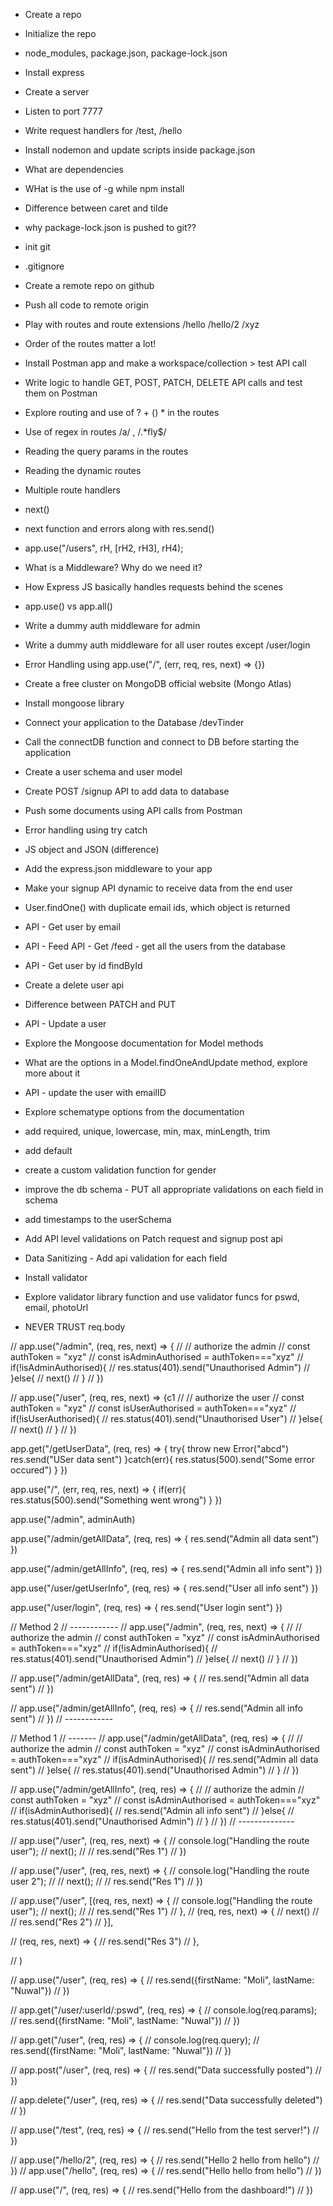 - Create a repo
- Initialize the repo
- node_modules, package.json, package-lock.json
- Install express
- Create a server
- Listen to port 7777
- Write request handlers for /test, /hello
- Install nodemon and update scripts inside package.json
- What are dependencies
- WHat is the use of -g while npm install 
- Difference between caret and tilde

- why package-lock.json is pushed to git?? 

- init git
- .gitignore
- Create a remote repo on github
- Push all code to remote origin
- Play with routes and route extensions /hello /hello/2 /xyz
- Order of the routes matter a lot! 
- Install Postman app and make a workspace/collection > test API call
- Write logic to handle GET, POST, PATCH, DELETE API calls and test them on Postman
- Explore routing and use of ? + () * in the routes
- Use of regex in routes /a/ , /.*fly$/
- Reading the query params in the routes
- Reading the dynamic routes

- Multiple route handlers
- next()
- next function and errors along with res.send()
- app.use("/users", rH, [rH2, rH3], rH4);
- What is a Middleware? Why do we need it?
- How Express JS basically handles requests behind the scenes
- app.use()  vs app.all()
- Write a dummy auth middleware for admin
- Write a dummy auth middleware for all user routes except /user/login 
- Error Handling using app.use("/", (err, req, res, next) => {})

- Create a free cluster on MongoDB official website (Mongo Atlas)
- Install mongoose library
- Connect your application to the Database <connection-url>/devTinder
- Call the connectDB function and connect to DB before starting the application
- Create a user schema and user model
- Create POST /signup API to add data to database
- Push some documents using API calls from Postman
- Error handling using try catch

- JS object and JSON (difference)
- Add the express.json middleware to your app
- Make your signup API dynamic to receive data from the end user
- User.findOne() with duplicate email ids, which object is returned
- API - Get user by email
- API - Feed API - Get /feed - get all the users from the database 
- API - Get user by id findById

- Create a delete user api
- Difference between PATCH and PUT
- API - Update a user
- Explore the Mongoose documentation for Model methods
- What are the options in a Model.findOneAndUpdate method, explore more about it
- API - update the user with emailID

- Explore schematype  options from the documentation
- add required, unique, lowercase, min, max, minLength, trim
- add default
- create a custom validation function for gender
- improve the db schema - PUT all appropriate validations on each field in schema
- add timestamps to the userSchema
- Add API level validations on Patch request and signup post api
- Data Sanitizing - Add api validation for each field
- Install validator
- Explore validator library function and use validator funcs for pswd, email, photoUrl
- NEVER TRUST req.body

// app.use("/admin", (req, res, next) => {
//     // authorize the admin
//     const authToken = "xyz"
//     const isAdminAuthorised = authToken==="xyz"
//     if(!isAdminAuthorised){
//         res.status(401).send("Unauthorised Admin")
//     }else{
//         next()
//     }
// })

// app.use("/user", (req, res, next) => {c1
//     // authorize the user
//     const authToken = "xyz"
//     const isUserAuthorised = authToken==="xyz"
//     if(!isUserAuthorised){
//         res.status(401).send("Unauthorised User")
//     }else{
//         next()
//     }
// })

app.get("/getUserData", (req, res) => {
    try{
        throw new Error("abcd")
        res.send("USer data sent")
    }catch(err){
        res.status(500).send("Some error occured")
    }
})

app.use("/", (err, req, res, next) => {
    if(err){
        res.status(500).send("Something went wrong")
    }
})

app.use("/admin", adminAuth)

app.use("/admin/getAllData", (req, res) => {
    res.send("Admin all data sent")
})

app.use("/admin/getAllInfo", (req, res) => {
    res.send("Admin all info sent")
})

app.use("/user/getUserInfo", (req, res) => {
    res.send("User all info sent")
})

app.use("/user/login", (req, res) => {
    res.send("User login sent")
})



// Method 2
// ------------
// app.use("/admin", (req, res, next) => {
//     // authorize the admin
//     const authToken = "xyz"
//     const isAdminAuthorised = authToken==="xyz"
//     if(!isAdminAuthorised){
//         res.status(401).send("Unauthorised Admin")
//     }else{
//         next()
//     }
// })

// app.use("/admin/getAllData", (req, res) => {
//     res.send("Admin all data sent")
// })

// app.use("/admin/getAllInfo", (req, res) => {
//     res.send("Admin all info sent")
// })
// ------------


// Method 1
// -------
// app.use("/admin/getAllData", (req, res) => {
//     // authorize the admin
//     const authToken = "xyz"
//     const isAdminAuthorised = authToken==="xyz"
//     if(isAdminAuthorised){
//         res.send("Admin all data sent")
//     }else{
//         res.status(401).send("Unauthorised Admin")
//     }
// })

// app.use("/admin/getAllInfo", (req, res) => {
//     // authorize the admin
//     const authToken = "xyz"
//     const isAdminAuthorised = authToken==="xyz"
//     if(isAdminAuthorised){
//         res.send("Admin all info sent")
//     }else{
//         res.status(401).send("Unauthorised Admin")
//     }
// })
// --------------

// app.use("/user", (req, res, next) => {
//     console.log("Handling the route user");
//     next();
//     // res.send("Res 1")
// })

// app.use("/user", (req, res, next) => {
//     console.log("Handling the route user 2");
//     // next();
//     // res.send("Res 1")
// })


// app.use("/user", [(req, res, next) => {
//     console.log("Handling the route user");
//     next();
//     // res.send("Res 1")
// },
// (req, res, next) => {
//     next()
//     // res.send("Res 2")
// }],

// (req, res, next) => {
//     res.send("Res 3")
// },

// )

// app.use("/user", (req, res) => {
//     res.send({firstName: "Moli", lastName: "Nuwal"})
// })

// app.get("/user/:userId/:pswd", (req, res) => {
//     console.log(req.params);
//     res.send({firstName: "Moli", lastName: "Nuwal"})
// })

// app.get("/user", (req, res) => {
//     console.log(req.query);
//     res.send({firstName: "Moli", lastName: "Nuwal"})
// })

// app.post("/user", (req, res) => {
//      res.send("Data successfully posted")
// })

// app.delete("/user", (req, res) => {
//     res.send("Data successfully deleted")
// })

// app.use("/test", (req, res) => {
//     res.send("Hello from the test server!")
// })

// app.use("/hello/2", (req, res) => {
//     res.send("Hello 2 hello from hello")
// })
// app.use("/hello", (req, res) => {
//     res.send("Hello hello from hello")
// })


// app.use("/", (req, res) => {
//     res.send("Hello from the dashboard!")
// })

